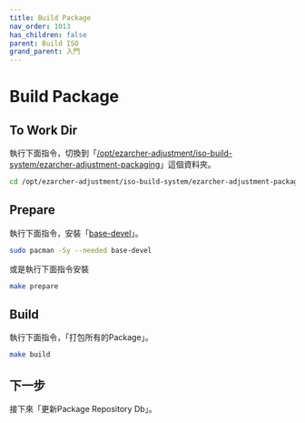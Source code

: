 ```yaml
---
title: Build Package
nav_order: 1013
has_children: false
parent: Build ISO
grand_parent: 入門
---
```



# Build Package


## To Work Dir

執行下面指令，切換到「[/opt/ezarcher-adjustment/iso-build-system/ezarcher-adjustment-packaging](https://github.com/samwhelp/ezarcher-adjustment/tree/main/project/ezarcher-adjustment-system/ezarcher-adjustment-packaging)」這個資料夾。

``` sh
cd /opt/ezarcher-adjustment/iso-build-system/ezarcher-adjustment-packaging
```


## Prepare

執行下面指令，安裝「[base-devel](https://archlinux.org/groups/x86_64/base-devel/)」。

``` sh
sudo pacman -Sy --needed base-devel
```

或是執行下面指令安裝

``` sh
make prepare
```


## Build

執行下面指令，「打包所有的Package」。

``` sh
make build
```


## 下一步

接下來「更新Package Repository Db」。

